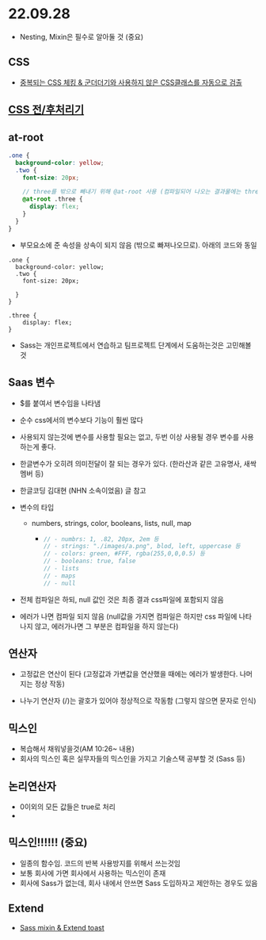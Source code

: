 # 22.09.28

- Nesting, Mixin은 필수로 알아둘 것 (중요)

## CSS

- [중복되는 CSS 체킹 & 군더더기와 사용하지 않은 CSS클래스를 자동으로 검출](https://intrepidgeeks.com/tutorial/search-for-duplicate-css-and-similar-css)

## [CSS 전/후처리기](https://defineall.tistory.com/828)

## at-root

```scss
.one {
  background-color: yellow;
  .two {
    font-size: 20px;

    // three를 밖으로 빼내기 위해 @at-root 사용 (컴파일되어 나오는 결과물에는 three가 nesting 되지  않음
    @at-root .three {
      display: flex;
    }
  }
}
```

- 부모요소에 준 속성을 상속이 되지 않음 (밖으로 빠져나오므로). 아래의 코드와 동일

```scss{
.one {
  background-color: yellow;
  .two {
    font-size: 20px;

  }
}

.three {
    display: flex;
}
```

- Sass는 개인프로젝트에서 연습하고 팀프로젝트 단계에서 도움하는것은 고민해볼 것

## Saas 변수

- $를 붙여서 변수임을 나타냄

- 순수 css에서의 변수보다 기능이 훨씬 많다

- 사용되지 않는것에 변수를 사용할 필요는 없고, 두번 이상 사용될 경우 변수를 사용하는게 좋다.

- 한글변수가 오히려 의미전달이 잘 되는 경우가 있다. (한라산과 같은 고유명사, 새싹멤버 등)
- 한글코딩 김대현 (NHN 소속이었음) 글 참고

- 변수의 타입

  - numbers, strings, color, booleans, lists, null, map

    - ```scss
      // - numbrs: 1, .82, 20px, 2em 등
      // - strings: "./images/a.png", blod, left, uppercase 등
      // - colors: green, #FFF, rgba(255,0,0,0.5) 등
      // - booleans: true, false
      // - lists
      // - maps
      // - null
      ```

- 전체 컴파일은 하되, null 값인 것은 최종 결과 css파일에 포함되지 않음
- 에러가 나면 컴파일 되지 않음 (null값을 가지면 컴파일은 하지만 css 파일에 나타나지 않고, 에러가나면 그 부분은 컴파일을 하지 않는다)

## 연산자

- 고정값은 연산이 된다 (고정값과 가변값을 연산했을 때에는 에러가 발생한다. 나머지는 정상 작동)

- 나누기 연산자 (/)는 괄호가 있어야 정상적으로 작동함 (그렇지 않으면 문자로 인식)

## 믹스인

- 복습해서 채워넣을것(AM 10:26~ 내용)
- 회사의 믹스인 혹은 실무자들의 믹스인을 가지고 기술스택 공부할 것 (Sass 등)

## 논리연산자

- 0이외의 모든 값들은 true로 처리
-

## 믹스인!!!!!! (중요)

- 일종의 함수임. 코드의 반복 사용방지를 위해서 쓰는것임
- 보통 회사에 가면 회사에서 사용하는 믹스인이 존재
- 회사에 Sass가 없는데, 회사 내에서 안쓰면 Sass 도입하자고 제안하는 경우도 있음

## Extend

- [Sass mixin & Extend toast](https://ui.toast.com/fe-guide/ko_HTMLCSS)
